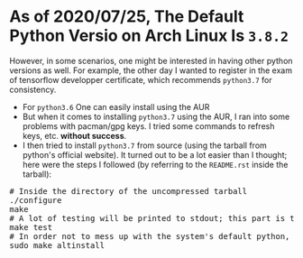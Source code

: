 # As of 2020/07/25, The Default Python Versio on Arch Linux Is <code>3.8.2</code>
However, in some scenarios, one might be interested in having other python versions as well. For example, the other day I wanted to register in the exam of tensorflow developper certificate, which recommends <code>python3.7</code> for consistency.


- For <code>python3.6</code> One can easily install using the AUR
- But when it comes to installing  <code>python3.7</code>  using the AUR, I ran into some problems with pacman/gpg keys. I tried some commands to refresh keys, etc. <b>without success</b>.
- I then tried to install <code>python3.7</code> from source (using the tarball from python's official website). It turned out to be a lot easier than I thought; here were the steps I followed (by referring to the <code>README.rst</code> inside the tarball):
<pre># Inside the directory of the uncompressed tarball
./configure
make
# A lot of testing will be printed to stdout; this part is the most time-consuming, more than all of `./configure`, `make` and `sudo make altinstall`, the last being amazingly fast.
make test
# In order not to mess up with the system's default python, which is python3.8, DO NOT `sudo make install`; instead, DO `sudo make altinstall` like suggested in README.rst
sudo make altinstall
</pre>


